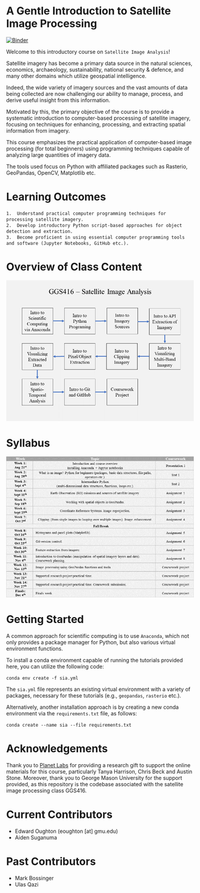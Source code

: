 A Gentle Introduction to Satellite Image Processing
===================================================

[![Binder](https://mybinder.org/badge_logo.svg)](https://mybinder.org/v2/gh/edwardoughton/satellite-image-analysis/HEAD)

Welcome to this introductory course on `Satellite Image Analysis`!

Satellite imagery has become a primary data source in the natural sciences, economics,
archaeology, sustainability, national security & defence, and many other domains which
utilize geospatial intelligence.

Indeed, the wide variety of imagery sources and the vast amounts of data being collected
are now challenging our ability to manage, process, and derive useful insight from this
information.

Motivated by this, the primary objective of the course is to provide a
systematic introduction to computer-based processing of satellite imagery, focusing on
techniques for enhancing, processing, and extracting spatial information from imagery.

This course emphasizes the practical application of computer-based image processing
(for total beginners) using programming techniques capable of analyzing large quantities
of imagery data.

The tools used focus on Python with affiliated packages such as Rasterio, GeoPandas, OpenCV,
Matplotlib etc.


Learning Outcomes
=================

    1.	Understand practical computer programming techniques for processing satellite imagery.
    2.	Develop introductory Python script-based approaches for object detection and extraction.
    3.	Become proficient in using essential computer programming tools and software (Jupyter Notebooks, GitHub etc.).


Overview of Class Content
=========================
<p align="left">
  <img src="/syllabus/format/Slide2.PNG", width="800" />
</p>


Syllabus
========
<p align="left">
  <img src="/syllabus/format/Slide1_v2.PNG", width="800" />
</p>


Getting Started
===============
A common approach for scientific computing is to use `Anaconda`, which not only provides
a package manager for Python, but also various virtual environment functions.

To install a conda environment capable of running the tutorials provided here,
you can utilize the following code:

    conda env create -f sia.yml

The `sia.yml` file represents an existing virtual environment with a variety of packages,
necessary for these tutorials (e.g., `geopandas`, `rasterio` etc.).

Alternatively, another installation approach is by creating
a new conda environment via the `requirements.txt` file, as follows:

    conda create --name sia --file requirements.txt


Acknowledgements
================
Thank you to [Planet Labs](https://www.planet.com/?gclid=Cj0KCQjwxveXBhDDARIsAI0Q0x35aKVZQdkpJ85xfat-DABZzCP4AO4xgqcIgMt1IeF0bVwNcAiFG9IaAjcSEALw_wcB)
for providing a research gift to support the online materials for this course, particularly Tanya Harrison, Chris Beck and Austin Stone. Moreover, thank you to George Mason University for the support provided, as this repository is the codebase associated with the satellite image processing class GGS416.


Current Contributors
====================
- Edward Oughton (eoughton [at] gmu.edu)
- Aiden Suganuma 


Past Contributors
=================
- Mark Bossinger 
- Ulas Qazi 
